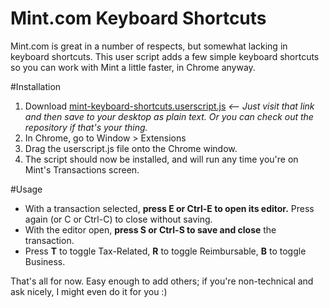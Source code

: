 Mint.com Keyboard Shortcuts
===========================

Mint.com is great in a number of respects, but somewhat lacking in keyboard shortcuts. 
This user script adds a few simple keyboard shortcuts so you can work with Mint a little faster, in Chrome anyway.

#Installation
1. Download [mint-keyboard-shortcuts.userscript.js](https://raw.githubusercontent.com/schvenk/mint-keyboard-shortcuts/master/src/js/mint-keyboard-shortcuts.js) _<-- Just visit that link and then save to your desktop as plain text. Or you can check out the repository if that's your thing._
2. In Chrome, go to Window > Extensions
3. Drag the userscript.js file onto the Chrome window.
4. The script should now be installed, and will run any time you're on Mint's Transactions screen.

#Usage
* With a transaction selected, **press E or Ctrl-E to open its editor.** Press again (or C or Ctrl-C) to close without saving.
* With the editor open, **press S or Ctrl-S to save and close** the transaction.
* Press **T** to toggle Tax-Related, **R** to toggle Reimbursable, **B** to toggle Business.

That's all for now. Easy enough to add others; if you're non-technical and ask nicely, I might even do it for you :)
